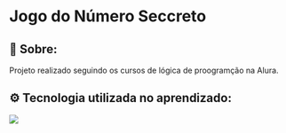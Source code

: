 <h1>Jogo do Número Seccreto</h1>

<h2>📃 Sobre:</h2>
<p>Projeto realizado seguindo os cursos de lógica de proogramção na Alura.</p>
<h2>⚙️ Tecnologia utilizada no aprendizado:</h2>
<img src="https://img.shields.io/badge/JavaScript-F7DF1E?style=for-the-badge&logo=javascript&logoColor=black">
